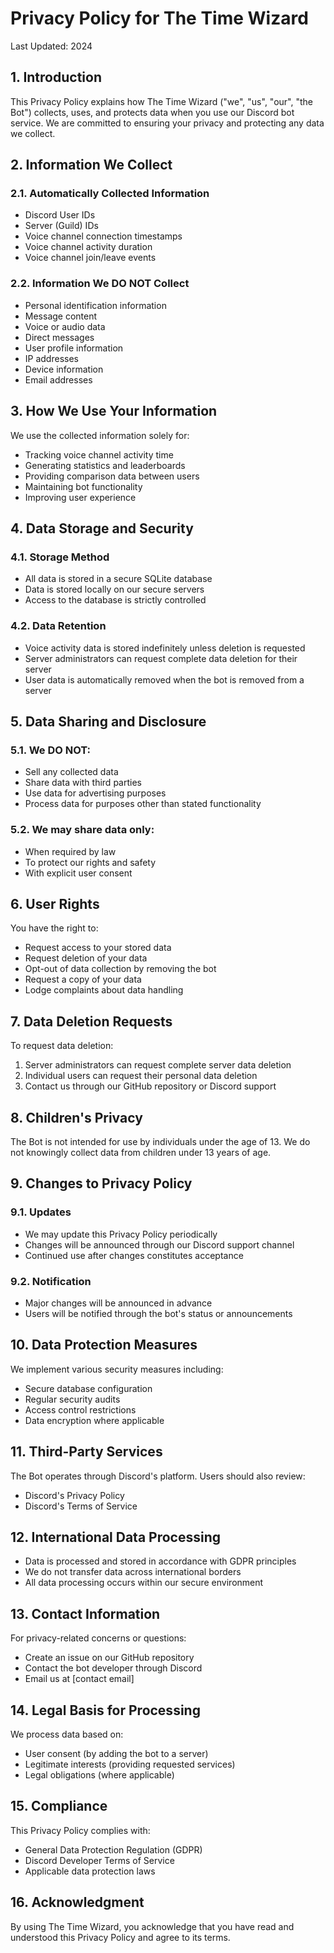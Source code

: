 # Privacy Policy for The Time Wizard

Last Updated: 2024

## 1. Introduction

This Privacy Policy explains how The Time Wizard ("we", "us", "our", "the Bot") collects, uses, and protects data when you use our Discord bot service. We are committed to ensuring your privacy and protecting any data we collect.

## 2. Information We Collect

### 2.1. Automatically Collected Information
- Discord User IDs
- Server (Guild) IDs
- Voice channel connection timestamps
- Voice channel activity duration
- Voice channel join/leave events

### 2.2. Information We DO NOT Collect
- Personal identification information
- Message content
- Voice or audio data
- Direct messages
- User profile information
- IP addresses
- Device information
- Email addresses

## 3. How We Use Your Information

We use the collected information solely for:
- Tracking voice channel activity time
- Generating statistics and leaderboards
- Providing comparison data between users
- Maintaining bot functionality
- Improving user experience

## 4. Data Storage and Security

### 4.1. Storage Method
- All data is stored in a secure SQLite database
- Data is stored locally on our secure servers
- Access to the database is strictly controlled

### 4.2. Data Retention
- Voice activity data is stored indefinitely unless deletion is requested
- Server administrators can request complete data deletion for their server
- User data is automatically removed when the bot is removed from a server

## 5. Data Sharing and Disclosure

### 5.1. We DO NOT:
- Sell any collected data
- Share data with third parties
- Use data for advertising purposes
- Process data for purposes other than stated functionality

### 5.2. We may share data only:
- When required by law
- To protect our rights and safety
- With explicit user consent

## 6. User Rights

You have the right to:
- Request access to your stored data
- Request deletion of your data
- Opt-out of data collection by removing the bot
- Request a copy of your data
- Lodge complaints about data handling

## 7. Data Deletion Requests

To request data deletion:
1. Server administrators can request complete server data deletion
2. Individual users can request their personal data deletion
3. Contact us through our GitHub repository or Discord support

## 8. Children's Privacy

The Bot is not intended for use by individuals under the age of 13. We do not knowingly collect data from children under 13 years of age.

## 9. Changes to Privacy Policy

### 9.1. Updates
- We may update this Privacy Policy periodically
- Changes will be announced through our Discord support channel
- Continued use after changes constitutes acceptance

### 9.2. Notification
- Major changes will be announced in advance
- Users will be notified through the bot's status or announcements

## 10. Data Protection Measures

We implement various security measures including:
- Secure database configuration
- Regular security audits
- Access control restrictions
- Data encryption where applicable

## 11. Third-Party Services

The Bot operates through Discord's platform. Users should also review:
- Discord's Privacy Policy
- Discord's Terms of Service

## 12. International Data Processing

- Data is processed and stored in accordance with GDPR principles
- We do not transfer data across international borders
- All data processing occurs within our secure environment

## 13. Contact Information

For privacy-related concerns or questions:
- Create an issue on our GitHub repository
- Contact the bot developer through Discord
- Email us at [contact email]

## 14. Legal Basis for Processing

We process data based on:
- User consent (by adding the bot to a server)
- Legitimate interests (providing requested services)
- Legal obligations (where applicable)

## 15. Compliance

This Privacy Policy complies with:
- General Data Protection Regulation (GDPR)
- Discord Developer Terms of Service
- Applicable data protection laws

## 16. Acknowledgment

By using The Time Wizard, you acknowledge that you have read and understood this Privacy Policy and agree to its terms.